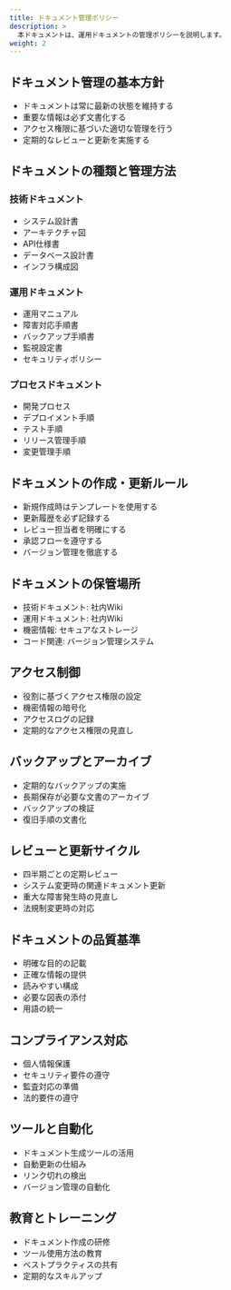 ```yaml
---
title: ドキュメント管理ポリシー
description: >
  本ドキュメントは、運用ドキュメントの管理ポリシーを説明します。
weight: 2
---
```


## ドキュメント管理の基本方針

- ドキュメントは常に最新の状態を維持する
- 重要な情報は必ず文書化する
- アクセス権限に基づいた適切な管理を行う
- 定期的なレビューと更新を実施する

## ドキュメントの種類と管理方法

### 技術ドキュメント
- システム設計書
- アーキテクチャ図
- API仕様書
- データベース設計書
- インフラ構成図

### 運用ドキュメント
- 運用マニュアル
- 障害対応手順書
- バックアップ手順書
- 監視設定書
- セキュリティポリシー

### プロセスドキュメント
- 開発プロセス
- デプロイメント手順
- テスト手順
- リリース管理手順
- 変更管理手順

## ドキュメントの作成・更新ルール

- 新規作成時はテンプレートを使用する
- 更新履歴を必ず記録する
- レビュー担当者を明確にする
- 承認フローを遵守する
- バージョン管理を徹底する

## ドキュメントの保管場所

- 技術ドキュメント: 社内Wiki
- 運用ドキュメント: 社内Wiki
- 機密情報: セキュアなストレージ
- コード関連: バージョン管理システム

## アクセス制御

- 役割に基づくアクセス権限の設定
- 機密情報の暗号化
- アクセスログの記録
- 定期的なアクセス権限の見直し

## バックアップとアーカイブ

- 定期的なバックアップの実施
- 長期保存が必要な文書のアーカイブ
- バックアップの検証
- 復旧手順の文書化

## レビューと更新サイクル

- 四半期ごとの定期レビュー
- システム変更時の関連ドキュメント更新
- 重大な障害発生時の見直し
- 法規制変更時の対応

## ドキュメントの品質基準

- 明確な目的の記載
- 正確な情報の提供
- 読みやすい構成
- 必要な図表の添付
- 用語の統一

## コンプライアンス対応

- 個人情報保護
- セキュリティ要件の遵守
- 監査対応の準備
- 法的要件の遵守

## ツールと自動化

- ドキュメント生成ツールの活用
- 自動更新の仕組み
- リンク切れの検出
- バージョン管理の自動化

## 教育とトレーニング

- ドキュメント作成の研修
- ツール使用方法の教育
- ベストプラクティスの共有
- 定期的なスキルアップ